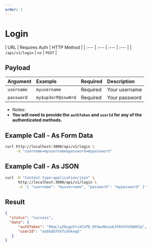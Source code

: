 ```yaml
---
order: 1
---
```


# Login
| URL | Requires Auth | HTTP Method |
| :--- | :--- | :--- | :--- |
| `/api/v1/login` | `no` | `POST` |

## Payload
| Argument | Example | Required | Description |
| :--- | :--- | :--- | :--- |
| `username` | `myusername` | Required | Your username |
| `password` | `my$up3erP@ssw0rd` | Required | Your password |

* Notes:
 * **You will need to provide the `authToken` and `userId` for any of the authenticated methods.**

## Example Call - As Form Data
```bash
curl http://localhost:3000/api/v1/login \
     -d "username=myusername&password=mypassword"
```

## Example Call - As JSON
```bash
curl -H "Content-type:application/json" \
      http://localhost:3000/api/v1/login \
      -d '{ "username": "myusername", "password": "mypassword" }'
```

## Result
```json
{
  "status": "success",
  "data": {
      "authToken": "9HqLlyZOugoStsXCUfD_0YdwnNnunAJF8V47U3QHXSq",
      "userId": "aobEdbYhXfu5hkeqG"
   }
}
```
